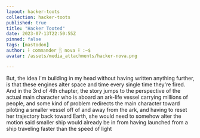 ```yaml
---
layout: hacker-toots
collection: hacker-toots
published: true
title: "Hacker Tooted"
date: 2023-07-13T22:50:55Z
pinned: false
tags: [mastodon]
author: ⸸ commander ░ nova ⸸ :~$
avatar: /assets/media_attachments/hacker-nova.png

---
```


<p>But, the idea I&#39;m building in my head without having written anything further, is that these engines alter space and time every single time they&#39;re fired. And in the 3rd of 4th chapter, the story jumps to the perspective of the actual main character who is aboard an ark-life vessel carrying millions of people, and some kind of problem redirects the main character toward piloting a smaller vessel off of and away from the ark, and having to reset her trajectory back toward Earth, she would need to somehow alter the motion said smaller ship would already be in from having launched from a ship traveling faster than the speed of light</p>


